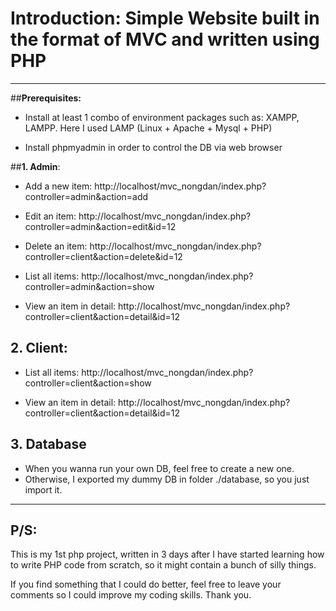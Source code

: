 # __Introduction: Simple Website built in the format of MVC  and written using PHP__
---
##__Prerequisites:__
- Install at least 1 combo of environment packages such as: XAMPP, LAMPP. Here I used LAMP (Linux + Apache + Mysql + PHP)

- Install phpmyadmin in order to control the DB via web browser


##__1. Admin__:
- Add a new item: http://localhost/mvc_nongdan/index.php?controller=admin&action=add

- Edit an item: http://localhost/mvc_nongdan/index.php?controller=admin&action=edit&id=12

- Delete an item: http://localhost/mvc_nongdan/index.php?controller=client&action=delete&id=12

- List all items: http://localhost/mvc_nongdan/index.php?controller=admin&action=show

- View an item in detail: http://localhost/mvc_nongdan/index.php?controller=client&action=detail&id=12

## __2. Client:__
- List all items: http://localhost/mvc_nongdan/index.php?controller=client&action=show

- View an item in detail: http://localhost/mvc_nongdan/index.php?controller=client&action=detail&id=12

## __3. Database__
- When you wanna run your own DB, feel free to create a new one.
- Otherwise, I exported my dummy DB in folder ./database, so you just import it.

---
## __P/S:__
This is my 1st php project, written in 3 days after I have started learning how to write PHP code from scratch, so it might contain a bunch of silly things. 

If you find something that I could do better, feel free to leave your comments so I could improve my coding skills. Thank you.
